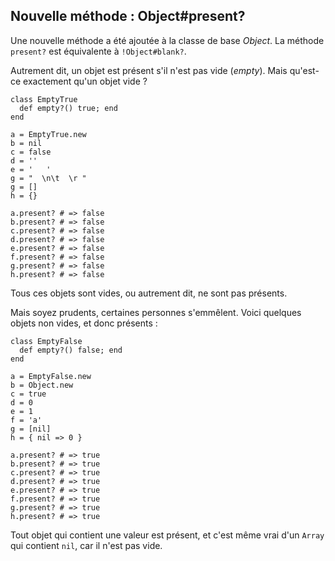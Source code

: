 ## Nouvelle méthode : Object#present?

Une nouvelle méthode a été ajoutée à la classe de base *Object*. La méthode `present?` est équivalente à `!Object#blank?`.

Autrement dit, un objet est présent s'il n'est pas vide (*empty*). Mais qu'est-ce exactement qu'un objet vide ?

	class EmptyTrue
	  def empty?() true; end
	end

	a = EmptyTrue.new
	b = nil
	c = false
	d = ''
	e = '   '
	g = "  \n\t  \r "
	g = []
	h = {}

	a.present? # => false
	b.present? # => false
	c.present? # => false
	d.present? # => false
	e.present? # => false
	f.present? # => false
	g.present? # => false
	h.present? # => false

Tous ces objets sont vides, ou autrement dit, ne sont pas présents.

Mais soyez prudents, certaines personnes s'emmêlent. Voici quelques objets non vides, et donc présents :

	class EmptyFalse
	  def empty?() false; end
	end

	a = EmptyFalse.new
	b = Object.new
	c = true
	d = 0
	e = 1
	f = 'a'
	g = [nil]
	h = { nil => 0 }

	a.present? # => true
	b.present? # => true
	c.present? # => true
	d.present? # => true
	e.present? # => true
	f.present? # => true
	g.present? # => true
	h.present? # => true

Tout objet qui contient une valeur est présent, et c'est même vrai d'un `Array` qui contient `nil`, car il n'est pas vide.

